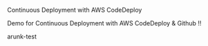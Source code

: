 Continuous Deployment with AWS CodeDeploy

Demo for Continuous Deployment with AWS CodeDeploy & Github
!!

arunk-test
